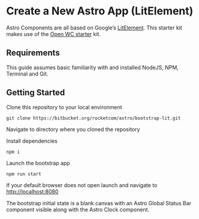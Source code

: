 # Create a New Astro App (LitElement)

Astro Components are all based on Google’s [LitElement](https://lit-element.polymer-project.org). This starter kit makes use of the [Open WC starter](https://open-wc.org) kit.

## Requirements

This guide assumes basic familiarity with and installed NodeJS, NPM, Terminal and Git.

## Getting Started

Clone this repository to your local environment

```
git clone https://bitbucket.org/rocketcom/astro/bootstrap-lit.git
```

Navigate to directory where you cloned the repository

Install dependencies

```
npm i
```

Launch the bootstrap app

```
npm run start
```

If your default browser does not open launch and navigate to [http://localhost:8080](http://localhost:8080)

The bootstrap initial state is a blank canvas with an Astro Global Status Bar component visible along with the Astro Clock component.
